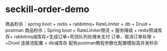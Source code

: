 # seckill-order-demo
商品秒杀：spring boot + redis + rabbitmq+ RateLimiter + db + Druid + postman
商品秒杀；Spring boot + RateLimiter限流 + 服务降级 + redis预减库存+ rabbitmq减库存+生成订单+死信队列处理未支付 订单，取消订单处理 + +Druid 连接池配置 + db减库存
配有postman教程参数化配置模拟高并发秒杀

